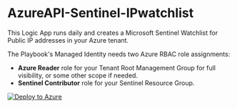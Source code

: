 # AzureAPI-Sentinel-IPwatchlist

This Logic App runs daily and creates a Microsoft Sentinel Watchlist for Public IP addresses in your Azure tenant. 

The Playbook's Managed Identity needs two Azure RBAC role assignments:
* **Azure Reader** role for your Tenant Root Management Group for full visibility, or some other scope if needed. 
* **Sentinel Contributor** role for your Sentinel Resource Group. 

[![Deploy to Azure](https://aka.ms/deploytoazurebutton)](https://portal.azure.com/#create/Microsoft.Template/uri/https%3A%2F%2Fraw.githubusercontent.com%2Fmikoiv%2FMicrosoftSentinel-Playbooks%2Fmain%2FAzureAPI-Sentinel-IPwatchlist%2Fazuredeploy.json)
